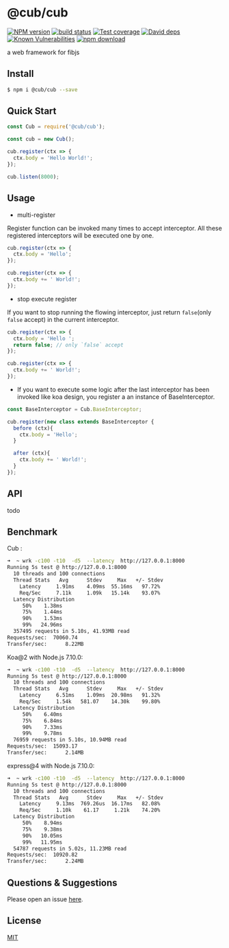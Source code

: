 # @cub/cub

[![NPM version][npm-image]][npm-url]
[![build status][travis-image]][travis-url]
[![Test coverage][codecov-image]][codecov-url]
[![David deps][david-image]][david-url]
[![Known Vulnerabilities][snyk-image]][snyk-url]
[![npm download][download-image]][download-url]

[npm-image]: https://img.shields.io/npm/v/@cub/cub.svg?style=flat-square
[npm-url]: https://npmjs.org/package/@cub/cub
[travis-image]: https://img.shields.io/travis/fibjs-modules/cluster-server.svg?style=flat-square
[travis-url]: https://travis-ci.org/fibjs-modules/cluster-server
[codecov-image]: https://img.shields.io/codecov/c/github/fibjs-modules/cluster-server.svg?style=flat-square
[codecov-url]: https://codecov.io/github/fibjs-modules/cluster-server?branch=master
[david-image]: https://img.shields.io/david/fibjs-modules/cluster-server.svg?style=flat-square
[david-url]: https://david-dm.org/fibjs-modules/cluster-server
[snyk-image]: https://snyk.io/test/npm/@cub/cub/badge.svg?style=flat-square
[snyk-url]: https://snyk.io/test/npm/@cub/cub
[download-image]: https://img.shields.io/npm/dm/@cub/cub.svg?style=flat-square
[download-url]: https://npmjs.org/package/@cub/cub

a web framework for fibjs

## Install

```bash
$ npm i @cub/cub --save
```

## Quick Start

```js
const Cub = require('@cub/cub');

const cub = new Cub();

cub.register(ctx => {
  ctx.body = 'Hello World!';
});

cub.listen(8000);
```

## Usage

- multi-register

Register function can be invoked many times to accept interceptor. All these registered interceptors will be executed one by one.

```js
cub.register(ctx => {
  ctx.body = 'Hello';
});

cub.register(ctx => {
  ctx.body += ' World!';
});
```

- stop execute register

If you want to stop running the flowing interceptor, just return `false`(only `false` accept) in the current interceptor.

```js
cub.register(ctx => {
  ctx.body = 'Hello ';
  return false; // only `false` accept
});

cub.register(ctx => {
  ctx.body += ' World!';
});
```

- If you want to execute some logic after the last interceptor has been invoked like koa design, you register a an instance of BaseInterceptor.

```js
const BaseInterceptor = Cub.BaseInterceptor;

cub.register(new class extends BaseInterceptor {
  before (ctx){
    ctx.body = 'Hello';
  }

  after (ctx){
    ctx.body += ' World!';
  }
});

```

## API

todo

## Benchmark

Cub :

```bash
➜  ~ wrk -c100 -t10  -d5  --latency  http://127.0.0.1:8000
Running 5s test @ http://127.0.0.1:8000
  10 threads and 100 connections
  Thread Stats   Avg      Stdev     Max   +/- Stdev
    Latency     1.91ms    4.09ms  55.16ms   97.72%
    Req/Sec     7.11k     1.09k   15.14k    93.07%
  Latency Distribution
     50%    1.38ms
     75%    1.44ms
     90%    1.53ms
     99%   24.96ms
  357495 requests in 5.10s, 41.93MB read
Requests/sec:  70060.74
Transfer/sec:      8.22MB
```

Koa@2 with Node.js 7.10.0:

```bash
➜  ~ wrk -c100 -t10  -d5  --latency  http://127.0.0.1:8000
Running 5s test @ http://127.0.0.1:8000
  10 threads and 100 connections
  Thread Stats   Avg      Stdev     Max   +/- Stdev
    Latency     6.51ms    1.09ms  20.98ms   91.32%
    Req/Sec     1.54k   581.07    14.30k    99.80%
  Latency Distribution
     50%    6.40ms
     75%    6.84ms
     90%    7.33ms
     99%    9.78ms
  76959 requests in 5.10s, 10.94MB read
Requests/sec:  15093.17
Transfer/sec:      2.14MB
```

express@4 with Node.js 7.10.0:

```bash
➜  ~ wrk -c100 -t10  -d5  --latency  http://127.0.0.1:8000
Running 5s test @ http://127.0.0.1:8000
  10 threads and 100 connections
  Thread Stats   Avg      Stdev     Max   +/- Stdev
    Latency     9.13ms  769.26us  16.17ms   82.08%
    Req/Sec     1.10k    61.17     1.21k    74.20%
  Latency Distribution
     50%    8.94ms
     75%    9.38ms
     90%   10.05ms
     99%   11.95ms
  54787 requests in 5.02s, 11.23MB read
Requests/sec:  10920.82
Transfer/sec:      2.24MB
```

## Questions & Suggestions

Please open an issue [here](https://github.com/fibjs-modules/cluster-server/issues).

## License

[MIT](LICENSE)
